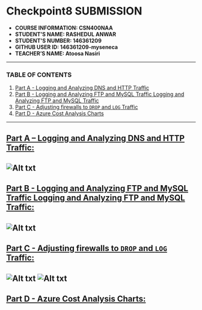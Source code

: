 # Checkpoint8 SUBMISSION

- **COURSE INFORMATION: CSN400NAA**
- **STUDENT’S NAME: RASHEDUL ANWAR**
- **STUDENT'S NUMBER: 146361209**
- **GITHUB USER ID: 146361209-myseneca**
- **TEACHER’S NAME: Atoosa Nasiri**
---
### TABLE OF CONTENTS
1. [Part A - Logging and Analyzing DNS and HTTP Traffic](#Logging-and-Analyzing-DNS-and-HTTP-Traffic)
2. [Part B - Logging and Analyzing FTP and MySQL Traffic  Logging and Analyzing FTP and MySQL Traffic](#Logging-and-Analyzing-FTP-and-MySQL-Traffic)
3. [Part C - Adjusting firewalls to `DROP` and `LOG` Traffic ](#Adjusting-firewalls-to-`DROP`-and-`LOG`-Traffic)
4. [Part D - Azure Cost Analysis Charts](#Azure-Cost-Analysis-Charts)
---
## <u>Part A – Logging and Analyzing DNS and HTTP Traffic:</u>
![Alt txt](https://github.com/146361209-myseneca/CSN400-Capstone/blob/main/Checkpoint8/PART-A(apache-filter).png)
---
## <u>Part B - Logging and Analyzing FTP and MySQL Traffic  Logging and Analyzing FTP and MySQL Traffic:</u>
![Alt txt](https://github.com/146361209-myseneca/CSN400-Capstone/blob/main/Checkpoint8/PART-B(ftp-mysql).png)
---
## <u>Part C - Adjusting firewalls to `DROP` and `LOG` Traffic:</u>
![Alt txt](https://github.com/146361209-myseneca/CSN400-Capstone/blob/main/Checkpoint8/PART-C(drop-log).png)
![Alt txt](https://github.com/146361209-myseneca/CSN400-Capstone/blob/main/Checkpoint8/PART-C(drop-log-filter).png)
---
## <u>Part D - Azure Cost Analysis Charts:</u>
